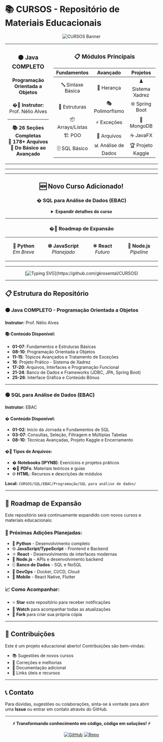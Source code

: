 # 📚 CURSOS - Repositório de Materiais Educacionais

<div align="center">

![CURSOS Banner](https://readme-typing-svg.herokuapp.com?font=Fira+Code&size=28&duration=3000&pause=1000&color=FF6B6B&background=00000000&center=true&vCenter=true&width=800&height=80&lines=📚+CURSOS+-+Repositório+Educacional;Materiais+de+Programação+e+Tecnologia;Transformando+Conhecimento+em+Código!)

<table>
<tr>
<td align="center" width="400">

### 🟠 **Java COMPLETO**
#### **Programação Orientada a Objetos**
**�‍🏫 Instrutor:** Prof. Nélio Alves

---

**📚 26 Seções Completas**  
**📄 178+ Arquivos**  
**🎯 Do Básico ao Avançado**

</td>
<td align="center" width="400">

### 📋 **Módulos Principais**

| **Fundamentos** | **Avançado** | **Projetos** |
|:---:|:---:|:---:|
| 🔤 Sintaxe Básica | 🧬 Herança | ♟️ Sistema Xadrez |
| 🔄 Estruturas | 🎭 Polimorfismo | 🌐 Spring Boot |
| 📦 Arrays/Listas | ⚡ Exceções | 🍃 MongoDB |
| 🏗️ POO | 📁 Arquivos | ☕ JavaFX |
| 🗄️ SQL Básico | 📊 Análise de Dados | 🏆 Projeto Kaggle |

</td>
</tr>
</table>

---


---

## 🆕 **Novo Curso Adicionado!**

### � SQL para Análise de Dados (EBAC)
<details>
<summary><strong>Expandir detalhes do curso</strong></summary>

**Instrutor:** EBAC

**Descrição:**
Curso completo de SQL para análise de dados, com foco em aplicações práticas, manipulação de bancos de dados, queries avançadas, integração com AWS S3 e Athena, e projeto final com portfólio Kaggle. Inclui videoaulas, notebooks, materiais de apoio e exercícios práticos.

**Conteúdo:**
- Fundamentos de SQL e bancos de dados
- Consultas, filtragem, agregações e múltiplas tabelas
- Integração com AWS S3 e Athena
- Projeto prático e portfólio Kaggle

**Formato:**
- Notebooks (Jupyter/IPYNB)
- PDFs e HTMLs de apoio
- Exercícios práticos

**Local:** `CURSOS/SQL/EBAC/Programação/SQL para análise de dados/`

</details>

---

### �🚀 **Roadmap de Expansão**

<table>
<tr>
<td align="center" width="200">

**🐍 Python**  
*Em Breve*

</td>
<td align="center" width="200">

**🌐 JavaScript**  
*Planejado*

</td>
<td align="center" width="200">

**⚛️ React**  
*Futuro*

</td>
<td align="center" width="200">

**🚀 Node.js**  
*Pipeline*

</td>
</tr>
</table>

---

[![Typing SVG](https://readme-typing-svg.herokuapp.com?font=Fira+Code&size=16&duration=2000&pause=1000&color=4ECDC4&background=00000000&center=true&vCenter=true&width=800&height=50&lines=💻+Desenvolvido+para+a+Comunidade+de+Desenvolvedores;📂+Organizado+•+📚+Educacional+•+🌱+Em+Crescimento;⚡+Transformando+conhecimento+em+código%2C+código+em+soluções!)](https://github.com/gkrosental/CURSOS)

</div>

---

## 📋 Estrutura do Repositório


### 🟠 Java COMPLETO - Programação Orientada a Objetos
**Instrutor:** Prof. Nélio Alves

#### 📚 Conteúdo Disponível:
- **01-07**: Fundamentos e Estruturas Básicas
- **08-10**: Programação Orientada a Objetos
- **11-15**: Tópicos Avançados e Tratamento de Exceções
- **16**: Projeto Prático - Sistema de Xadrez
- **17-20**: Arquivos, Interfaces e Programação Funcional
- **21-24**: Banco de Dados e Frameworks (JDBC, JPA, Spring Boot)
- **25-26**: Interface Gráfica e Conteúdo Bônus

---

### 🟢 SQL para Análise de Dados (EBAC)
**Instrutor:** EBAC

#### � Conteúdo Disponível:
- **01-02**: Início da Jornada e Fundamentos de SQL
- **03-07**: Consultas, Seleção, Filtragem e Múltiplas Tabelas
- **08-10**: Técnicas Avançadas, Projeto Kaggle e Encerramento

#### �📁 Tipos de Arquivos:
- � **Notebooks (IPYNB)**: Exercícios e projetos práticos
- �📖 **PDFs**: Materiais teóricos e guias
- 🌐 **HTML**: Recursos e descrições de módulos

**Local:** `CURSOS/SQL/EBAC/Programação/SQL para análise de dados/`

---

## 🚀 Roadmap de Expansão

Este repositório será continuamente expandido com novos cursos e materiais educacionais:

### 🎯 Próximas Adições Planejadas:
- 🐍 **Python** - Desenvolvimento completo
- 🌐 **JavaScript/TypeScript** - Frontend e Backend
- ⚛️ **React** - Desenvolvimento de interfaces modernas
- 🚀 **Node.js** - APIs e desenvolvimento backend
- 🗄️ **Banco de Dados** - SQL e NoSQL
- 🔧 **DevOps** - Docker, CI/CD, Cloud
- 📱 **Mobile** - React Native, Flutter

### 📈 Como Acompanhar:
- ⭐ **Star** este repositório para receber notificações
- 👀 **Watch** para acompanhar todas as atualizações
- 🍴 **Fork** para criar sua própria cópia

---

## 🤝 Contribuições

Este é um projeto educacional aberto! Contribuições são bem-vindas:

- 📚 Sugestões de novos cursos
- 🐛 Correções e melhorias
- 📖 Documentação adicional
- 🔗 Links úteis e recursos

---

## 📞 Contato

Para dúvidas, sugestões ou colaborações, sinta-se à vontade para abrir uma **Issue** ou entrar em contato através do GitHub.

---

<div align="center">

**⚡ Transformando conhecimento em código, código em soluções! ⚡**

[![GitHub](https://img.shields.io/badge/GitHub-gkrosental-181717?style=for-the-badge&logo=github)](https://github.com/gkrosental)
[![Repo](https://img.shields.io/badge/Repositório-CURSOS-blue?style=for-the-badge&logo=github)](https://github.com/gkrosental/CURSOS)

</div>
